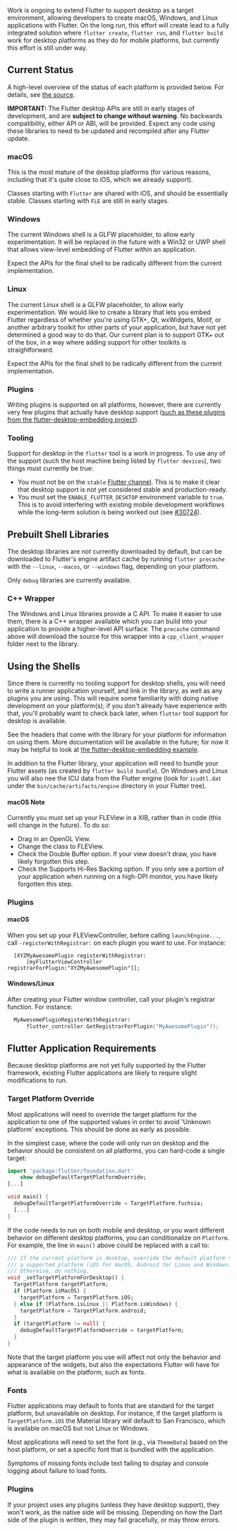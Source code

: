 Work is ongoing to extend Flutter to support desktop as a target environment, allowing developers to create macOS, Windows, and Linux applications with Flutter. On the long run, this effort will create lead to a fully integrated solution where `flutter create`, `flutter run`, and `flutter build` work for desktop platforms as they do for mobile platforms, but currently this effort is still under way.

## Current Status

A high-level overview of the status of each platform is provided below. For details, see
[the source](https://github.com/flutter/engine/tree/master/shell/platform/).

**IMPORTANT:** The Flutter desktop APIs are still in early stages of development, and are **subject to change
without warning**. No backwards compatibility, either API or ABI, will be provided. Expect
any code using these libraries to need to be updated and recompiled after any Flutter update.

### macOS

This is the most mature of the desktop platforms (for various reasons, including that it's quite close to iOS, which we already support).

Classes starting with `Flutter` are shared with iOS, and should be essentially stable. Classes starting with
`FLE` are still in early stages.

### Windows

The current Windows shell is a GLFW placeholder, to allow early experimentation. It will be replaced in the
future with a Win32 or UWP shell that allows view-level embedding of Flutter within an application.

Expect the APIs for the final shell to be radically different from the current implementation.

### Linux

The current Linux shell is a GLFW placeholder, to allow early experimentation. We would like to create a library 
that lets you embed Flutter regardless of whether you're using GTK+, Qt, wxWidgets, Motif, or another arbitrary
toolkit for other parts of your application, but have not yet determined a good way to do that. Our current plan is to support GTK+ out of the box, in a way where adding support for other toolkits is straightforward.

Expect the APIs for the final shell to be radically different from the current implementation.

### Plugins

Writing plugins is supported on all platforms, however, there are currently very few plugins that actually have
desktop support ([such as these plugins from the flutter-desktop-embedding
project](https://github.com/google/flutter-desktop-embedding/tree/master/plugins)).

### Tooling

Support for desktop in the `flutter` tool is a work in progress. To use any of the support (such the host machine being listed by `flutter devices`), two things must currently be true:
- You must not be on the `stable` [Flutter channel](https://github.com/flutter/flutter/wiki/Flutter-build-release-channels). This is to make it clear that desktop support is not yet considered stable and production-ready.
- You must set the `ENABLE_FLUTTER_DESKTOP` environment variable to `true`. This is to avoid interfering with existing mobile development workflows while the long-term solution is being worked out (see [#30724](https://github.com/flutter/flutter/issues/30724)).

## Prebuilt Shell Libraries

The desktop libraries are not currently downloaded by default, but can be downloaded to Flutter's engine artifact cache by running `flutter precache` with the `--linux`, `--macos`, or `--windows` flag, depending on your platform.

Only `debug` libraries are currently available.

### C++ Wrapper

The Windows and Linux libraries provide a C API. To make it easier to use them, there is a C++ wrapper available
which you can build into your application to provide a higher-level API surface. The `precache` command above will download the source for this wrapper into a `cpp_client_wrapper` folder next to the library.

## Using the Shells

Since there is currently no tooling support for desktop shells, you will need to write a runner application
yourself, and link in the library, as well as any plugins you are using. This will require some familiarity
with doing native development on your platform(s); if you don't already have experience with that, you'll
probably want to check back later, when `flutter` tool support for desktop is available.

See the headers that come with the library for your platform for information on using them. More documentation
will be available in the future; for now it may be helpful to look at [the flutter-desktop-embedding
example](https://github.com/google/flutter-desktop-embedding/tree/master/example).

In addition to the Flutter library, your application will need to bundle your Flutter assets (as created by
`flutter build bundle`). On Windows and Linux you will also nee the ICU data from the Flutter engine
(look for `icudtl.dat` under the `bin/cache/artifacts/engine` directory in your Flutter tree).

#### macOS Note

Currently you must set up your FLEView in a XIB, rather than in code (this will change in the future). To
do so:
* Drag in an OpenGL View.
* Change the class to FLEView.
* Check the Double Buffer option. If your view doesn't draw, you have likely forgotten this step.
* Check the Supports Hi-Res Backing option. If you only see a portion of your application when running on
  a high-DPI monitor, you have likely forgotten this step.

### Plugins

#### macOS
When you set up your FLEViewController, before calling `launchEngine...`,
call `-registerWithRegistrar:` on each plugin you want to use. For
instance:

```objc
  [XYZMyAwesomePlugin registerWithRegistrar:
      [myFlutterViewController registrarForPlugin:"XYZMyAwesomePlugin"]];
```

#### Windows/Linux

After creating your Flutter window controller, call your plugin's registrar
function. For instance:

```cpp
  MyAwesomePluginRegisterWithRegistrar(
      flutter_controller.GetRegistrarForPlugin("MyAwesomePlugin"));
```

## Flutter Application Requirements

Because desktop platforms are not yet fully supported by the Flutter framework, existing Flutter
applications are likely to require slight modifications to run.

### Target Platform Override

Most applications will need to override the target platform for the application
to one of the supported values in order to avoid 'Unknown platform' exceptions.
This should be done as early as possible.

In the simplest case, where the code will only run on desktop and the behavior
should be consistent on all platforms, you can hard-code a single target:

```dart
import 'package:flutter/foundation.dart'
    show debugDefaultTargetPlatformOverride;
[...]

void main() {
  debugDefaultTargetPlatformOverride = TargetPlatform.fuchsia;
  [...]
}
```

If the code needs to run on both mobile and desktop, or you want different
behavior on different desktop platforms, you can conditionalize on `Platform`.
For example, the line in `main()` above could be replaced with a call to:

```dart
/// If the current platform is desktop, override the default platform to
/// a supported platform (iOS for macOS, Android for Linux and Windows).
/// Otherwise, do nothing.
void _setTargetPlatformForDesktop() {
  TargetPlatform targetPlatform;
  if (Platform.isMacOS) {
    targetPlatform = TargetPlatform.iOS;
  } else if (Platform.isLinux || Platform.isWindows) {
    targetPlatform = TargetPlatform.android;
  }
  if (targetPlatform != null) {
    debugDefaultTargetPlatformOverride = targetPlatform;
  }
}
```

Note that the target platform you use will affect not only the behavior and
appearance of the widgets, but also the expectations Flutter will have for
what is available on the platform, such as fonts.

### Fonts

Flutter applications may default to fonts that are standard for the target
platform, but unavailable on desktop. For instance, if the target platform is
`TargetPlatform.iOS` the Material library will default to San Francisco, which
is available on macOS but not Linux or Windows.

Most applications will need to set the font (e.g., via `ThemeData`) based
on the host platform, or set a specific font that is bundled with the
application.

Symptoms of missing fonts include text failing to display and console logging
about failure to load fonts.

### Plugins

If your project uses any plugins (unless they have desktop support), they won't
work, as the native side will be missing. Depending on how the Dart side of the
plugin is written, they may fail gracefully, or may throw errors.
